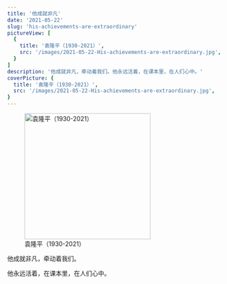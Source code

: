 ```yaml
---
title: '他成就非凡'
date: '2021-05-22'
slug: 'his-achievements-are-extraordinary'
pictureView: [
  {
    title: '袁隆平（1930-2021）',
    src: '/images/2021-05-22-His-achievements-are-extraordinary.jpg',
  }
]
description: '他成就非凡，牵动着我们。他永远活着，在课本里，在人们心中。'
coverPicture: {
  title: '袁隆平（1930-2021）',
  src: '/images/2021-05-22-His-achievements-are-extraordinary.jpg',
}
---
```


<figure class="image">
  <img loading="lazy" src="/images/2021-05-22-His-achievements-are-extraordinary.jpg" alt="袁隆平（1930-2021）" title="袁隆平（1930-2021）" height="291px">
  <figcaption class="image-description">袁隆平（1930-2021）</figcaption>
</figure>

他成就非凡，牵动着我们。

他永远活着，在课本里，在人们心中。
